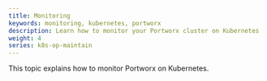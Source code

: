 ```yaml
---
title: Monitoring
keywords: monitoring, kubernetes, portworx
description: Learn how to monitor your Portworx cluster on Kubernetes
weight: 4
series: k8s-op-maintain
---
```


This topic explains how to monitor Portworx on Kubernetes.
